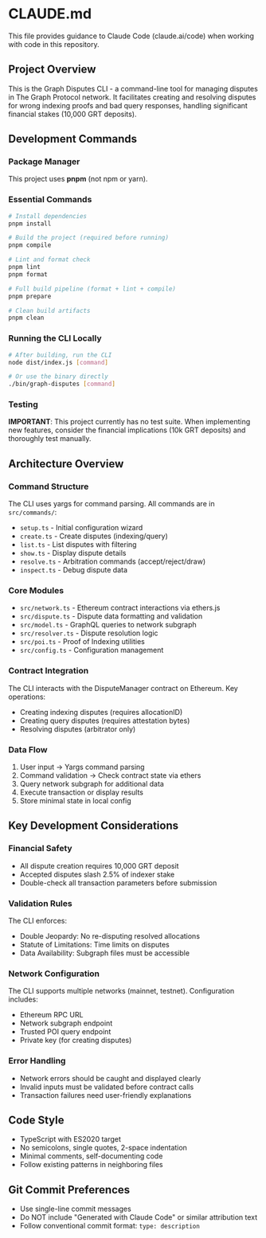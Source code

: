 # CLAUDE.md

This file provides guidance to Claude Code (claude.ai/code) when working with code in this repository.

## Project Overview

This is the Graph Disputes CLI - a command-line tool for managing disputes in The Graph Protocol network. It facilitates creating and resolving disputes for wrong indexing proofs and bad query responses, handling significant financial stakes (10,000 GRT deposits).

## Development Commands

### Package Manager
This project uses **pnpm** (not npm or yarn).

### Essential Commands
```bash
# Install dependencies
pnpm install

# Build the project (required before running)
pnpm compile

# Lint and format check
pnpm lint
pnpm format

# Full build pipeline (format + lint + compile)
pnpm prepare

# Clean build artifacts
pnpm clean
```

### Running the CLI Locally
```bash
# After building, run the CLI
node dist/index.js [command]

# Or use the binary directly
./bin/graph-disputes [command]
```

### Testing
**IMPORTANT**: This project currently has no test suite. When implementing new features, consider the financial implications (10k GRT deposits) and thoroughly test manually.

## Architecture Overview

### Command Structure
The CLI uses yargs for command parsing. All commands are in `src/commands/`:
- `setup.ts` - Initial configuration wizard
- `create.ts` - Create disputes (indexing/query)
- `list.ts` - List disputes with filtering
- `show.ts` - Display dispute details
- `resolve.ts` - Arbitration commands (accept/reject/draw)
- `inspect.ts` - Debug dispute data

### Core Modules
- `src/network.ts` - Ethereum contract interactions via ethers.js
- `src/dispute.ts` - Dispute data formatting and validation
- `src/model.ts` - GraphQL queries to network subgraph
- `src/resolver.ts` - Dispute resolution logic
- `src/poi.ts` - Proof of Indexing utilities
- `src/config.ts` - Configuration management

### Contract Integration
The CLI interacts with the DisputeManager contract on Ethereum. Key operations:
- Creating indexing disputes (requires allocationID)
- Creating query disputes (requires attestation bytes)
- Resolving disputes (arbitrator only)

### Data Flow
1. User input → Yargs command parsing
2. Command validation → Check contract state via ethers
3. Query network subgraph for additional data
4. Execute transaction or display results
5. Store minimal state in local config

## Key Development Considerations

### Financial Safety
- All dispute creation requires 10,000 GRT deposit
- Accepted disputes slash 2.5% of indexer stake
- Double-check all transaction parameters before submission

### Validation Rules
The CLI enforces:
- Double Jeopardy: No re-disputing resolved allocations
- Statute of Limitations: Time limits on disputes
- Data Availability: Subgraph files must be accessible

### Network Configuration
The CLI supports multiple networks (mainnet, testnet). Configuration includes:
- Ethereum RPC URL
- Network subgraph endpoint  
- Trusted POI query endpoint
- Private key (for creating disputes)

### Error Handling
- Network errors should be caught and displayed clearly
- Invalid inputs must be validated before contract calls
- Transaction failures need user-friendly explanations

## Code Style

- TypeScript with ES2020 target
- No semicolons, single quotes, 2-space indentation
- Minimal comments, self-documenting code
- Follow existing patterns in neighboring files

## Git Commit Preferences

- Use single-line commit messages
- Do NOT include "Generated with Claude Code" or similar attribution text
- Follow conventional commit format: `type: description`